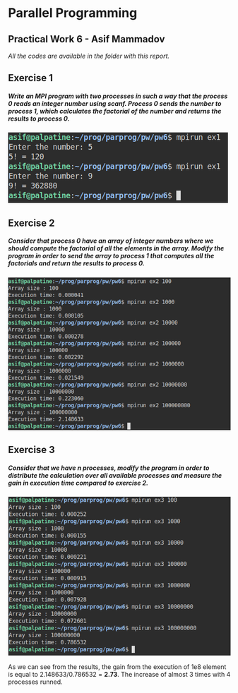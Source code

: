 # Parallel Programming

## Practical Work 6 - Asif Mammadov

*All the codes are available in the folder with this report.*

## Exercise 1 

##### Write  an MPI  program  with  two  processes  in  such  a  way  that  the  process  0 reads an integer number using scanf. Process 0 sends the number to process 1, which calculates the factorial of the number and returns the results to process 0.

![image-20211108132438374](pw6.assets/image-20211108132438374.png)

## Exercise 2

##### Consider that process 0 have an array of integer numbers where we should compute the factorial of all the elements in the array. Modify the program in order to send the array to process 1 that computes all the factorials and return the results to process 0.

![image-20211108171941994](pw6.assets/image-20211108171941994.png)

## Exercise 3

##### Consider  that  we  have  n  processes,  modify  the  program  in  order  to  distribute  the  calculation  over  all available processes and measure the gain in execution time compared to exercise 2.

![image-20211109015338713](pw6.assets/image-20211109015338713.png)

As we can see from the results, the gain from the execution of 1e8 element is equal to 2.148633/0.786532 = **2.73**. The increase of almost 3 times with 4 processes runned.
